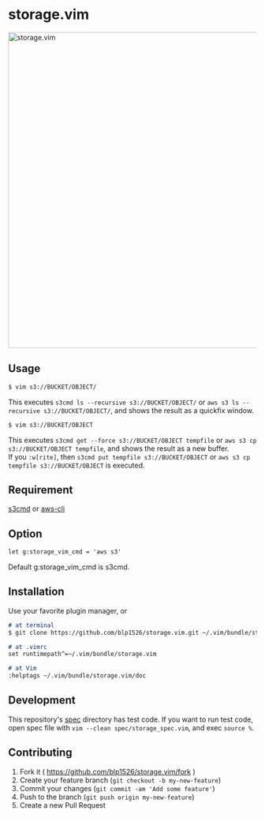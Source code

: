 # storage.vim

<img alt="storage.vim" src="https://user-images.githubusercontent.com/1040576/102196982-eb4bd780-3f03-11eb-91b9-2e16ad045ed0.jpg" width="640px">

## Usage

```markdown
$ vim s3://BUCKET/OBJECT/
```

This executes `s3cmd ls --recursive s3://BUCKET/OBJECT/` or `aws s3 ls --recursive s3://BUCKET/OBJECT/`, and shows the result as a quickfix window.

```markdown
$ vim s3://BUCKET/OBJECT
```

This executes `s3cmd get --force s3://BUCKET/OBJECT tempfile` or `aws s3 cp s3://BUCKET/OBJECT tempfile`, and shows the result as a new buffer.<br>
If you `:w[rite]`, then `s3cmd put tempfile s3://BUCKET/OBJECT` or `aws s3 cp tempfile s3://BUCKET/OBJECT` is executed.

## Requirement

[s3cmd](https://github.com/s3tools/s3cmd) or [aws-cli](https://github.com/aws/aws-cli)

## Option

```markdown
let g:storage_vim_cmd = 'aws s3'
```

Default g:storage_vim_cmd is s3cmd.

## Installation

Use your favorite plugin manager, or

```markdown
# at terminal
$ git clone https://github.com/blp1526/storage.vim.git ~/.vim/bundle/storage.vim
```

```markdown
# at .vimrc
set runtimepath^=~/.vim/bundle/storage.vim
```

```markdown
# at Vim
:helptags ~/.vim/bundle/storage.vim/doc
```

## Development

This repository's
[spec](https://github.com/blp1526/storage.vim/tree/master/spec) directory has
test code. If you want to run test code, open spec file with
`vim --clean spec/storage_spec.vim`, and exec `source %`.

## Contributing

1. Fork it ( https://github.com/blp1526/storage.vim/fork )
1. Create your feature branch (`git checkout -b my-new-feature`)
1. Commit your changes (`git commit -am 'Add some feature'`)
1. Push to the branch (`git push origin my-new-feature`)
1. Create a new Pull Request
